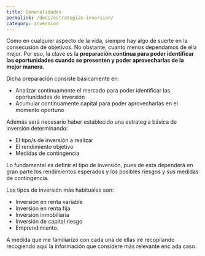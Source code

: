 ```yaml
---
title: Generalidades
permalink: /docs/estrategias-inversion/
category: inversion
---
```

Como en cualquier aspecto de la vida, siempre hay algo de suerte en la consecusión de objetivos. No obstante, cuanto menos dependamos de ella mejor. Por eso, la clave es la **preparación continua para poder identificar las oportunidades cuando se presenten y poder aprovecharlas de la mejor manera**.

Dicha preparación consiste básicamente en:
- Analizar continuamente el mercado para poder identificar las oportunidades de inversión
- Acumular continuamente capital para poder aprovecharlas en el momento oportuno

Además será necesario haber establecido una estrategia básica de inversión determinando:
- El tipo/s de inversión a realizar
- El rendimiento objetivo
- Medidas de contingencia

Lo fundamental es definir el tipo de inversión, pues de esta dependerá en gran parte los rendimientos esperados y los posibles riesgos y sus medidas de contingencia.

Los tipos de inversión más habituales son:
- Inversión en renta variable
- Inversión en renta fija
- Inversión inmobiliaria
- Inversión de capital riesgo
- Emprendimiento.

A medida que me familiarizo con cada una de ellas iré recopilando recogiendo aquí la información que considere más relevante enc ada caso.



